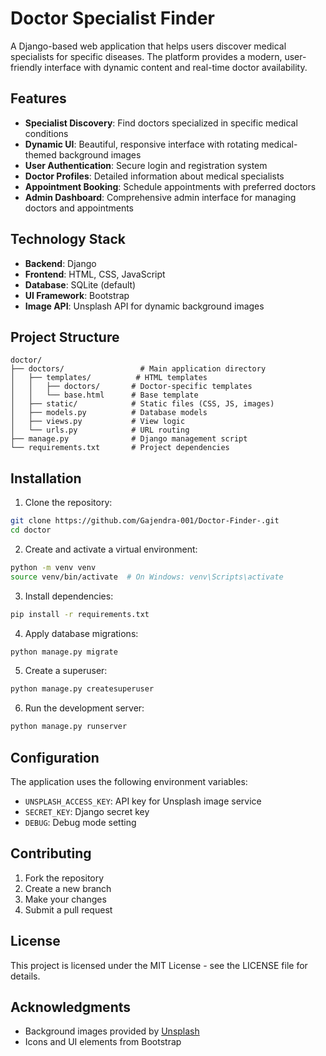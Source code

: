 # Doctor Specialist Finder

A Django-based web application that helps users discover medical specialists for specific diseases. The platform provides a modern, user-friendly interface with dynamic content and real-time doctor availability.

## Features

- **Specialist Discovery**: Find doctors specialized in specific medical conditions
- **Dynamic UI**: Beautiful, responsive interface with rotating medical-themed background images
- **User Authentication**: Secure login and registration system
- **Doctor Profiles**: Detailed information about medical specialists
- **Appointment Booking**: Schedule appointments with preferred doctors
- **Admin Dashboard**: Comprehensive admin interface for managing doctors and appointments

## Technology Stack

- **Backend**: Django
- **Frontend**: HTML, CSS, JavaScript
- **Database**: SQLite (default)
- **UI Framework**: Bootstrap
- **Image API**: Unsplash API for dynamic background images

## Project Structure

```
doctor/
├── doctors/                 # Main application directory
│   ├── templates/          # HTML templates
│   │   ├── doctors/       # Doctor-specific templates
│   │   └── base.html      # Base template
│   ├── static/            # Static files (CSS, JS, images)
│   ├── models.py          # Database models
│   ├── views.py           # View logic
│   └── urls.py            # URL routing
├── manage.py              # Django management script
└── requirements.txt       # Project dependencies
```

## Installation

1. Clone the repository:
```bash
git clone https://github.com/Gajendra-001/Doctor-Finder-.git
cd doctor
```

2. Create and activate a virtual environment:
```bash
python -m venv venv
source venv/bin/activate  # On Windows: venv\Scripts\activate
```

3. Install dependencies:
```bash
pip install -r requirements.txt
```

4. Apply database migrations:
```bash
python manage.py migrate
```

5. Create a superuser:
```bash
python manage.py createsuperuser
```

6. Run the development server:
```bash
python manage.py runserver
```

## Configuration

The application uses the following environment variables:
- `UNSPLASH_ACCESS_KEY`: API key for Unsplash image service
- `SECRET_KEY`: Django secret key
- `DEBUG`: Debug mode setting

## Contributing

1. Fork the repository
2. Create a new branch
3. Make your changes
4. Submit a pull request

## License

This project is licensed under the MIT License - see the LICENSE file for details.

## Acknowledgments

- Background images provided by [Unsplash](https://unsplash.com)
- Icons and UI elements from Bootstrap
